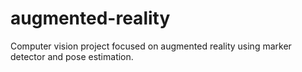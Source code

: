 # augmented-reality
Computer vision project focused on augmented reality using marker detector and pose estimation.
